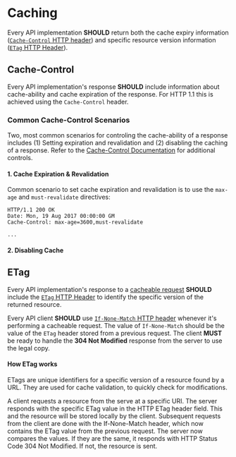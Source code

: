 # Caching
Every API implementation **SHOULD** return both the cache expiry information ([`Cache-Control` HTTP header](https://developer.mozilla.org/en-US/docs/Web/HTTP/Headers/Cache-Control)) and specific resource version information ([`ETag` HTTP Header](https://developer.mozilla.org/en-US/docs/Web/HTTP/Headers/ETag)).

## Cache-Control
Every API implementation's response **SHOULD** include information about cache-ability and cache expiration of the response. For HTTP 1.1 this is achieved using the `Cache-Control` header. 


### Common Cache-Control Scenarios
Two, most common scenarios for controling the cache-ability of a response includes (1) Setting expiration and revalidation and (2) disabling the caching of a response. Refer to the [Cache-Control Documentation](https://developer.mozilla.org/en-US/docs/Web/HTTP/Headers/Cache-Control) for additional controls.

#### 1. Cache Expiration & Revalidation
Common scenario to set cache expiration and revalidation is to use the `max-age` and `must-revalidate` directives:

```
HTTP/1.1 200 OK
Date: Mon, 19 Aug 2017 00:00:00 GM
Cache-Control: max-age=3600,must-revalidate

...
```


#### 2. Disabling Cache



## ETag
Every API implementation's response to a [cacheable request](https://github.com/for-GET/know-your-http-well/blob/master/methods.md#cacheable) **SHOULD** include the [`ETag` HTTP Header](https://tools.ietf.org/html/rfc7232#section-2.3) to identify the specific version of the returned resource.

Every API client **SHOULD** use [`If-None-Match` HTTP header](https://tools.ietf.org/html/rfc7232#section-3.2) whenever it's performing a cacheable request. The value of `If-None-Match` should be the value of the `ETag` header stored from a previous request. The client **MUST** be ready to handle the **304 Not Modified** response from the server to use the legal copy.

#### How ETag works
ETags are unique identifiers for a specific version of a resource found by a URL. They are used for cache validation, to quickly check for modifications.

A client requests a resource from the serve at a specific URI. The server responds with the specific ETag value in the HTTP ETag header field. This and the resource will be stored locally by the client. Subsequent requests from the client are done with the If-None-Match header, which now contains the ETag value from the previous request. The server now compares the values. If they are the same, it responds with HTTP Status Code 304 Not Modified. If not, the resource is sent.

